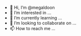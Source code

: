 - 👋 Hi, I’m @megaldoon
- 👀 I’m interested in ...
- 🌱 I’m currently learning ...
- 💞️ I’m looking to collaborate on ...
- 📫 How to reach me ...

<!---
megaldoon/megaldoon is a ✨ special ✨ repository because its `README.md` (this file) appears on your GitHub profile.
You can click the Preview link to take a look at your changes.
--->
